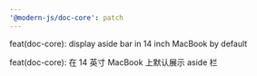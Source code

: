 ```yaml
---
'@modern-js/doc-core': patch
---
```


feat(doc-core): display aside bar in 14 inch MacBook by default

feat(doc-core): 在 14 英寸 MacBook 上默认展示 aside 栏
